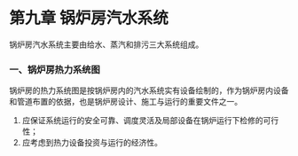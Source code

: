 # 第九章 锅炉房汽水系统

锅炉房汽水系统主要由给水、蒸汽和排污三大系统组成。

### 一、锅炉房热力系统图

锅炉房的热力系统图是按锅炉房内的汽水系统实有设备绘制的，作为锅炉房内设备和管道布置的依据，也是锅炉房设计、施工与运行的重要文件之一。

1. 应保证系统运行的安全可靠、调度灵活及局部设备在锅炉运行下检修的可行性；
2. 应考虑到热力设备投资与运行的经济性。